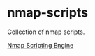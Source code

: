 # nmap-scripts

Collection of nmap scripts.

[Nmap Scripting Engine](https://nmap.org/book/man-nse.html)

